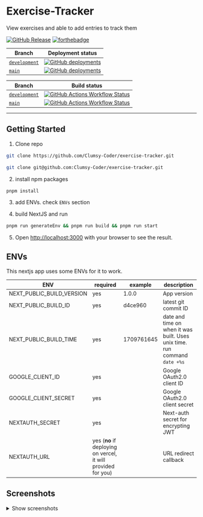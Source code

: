 # Exercise-Tracker

View exercises and able to add entries to track them

<!--
obtained from

https://shields.io/badges/git-hub-release
https://forthebadge.com/#/search

-->
[![GitHub Release](https://img.shields.io/github/v/release/clumsy-coder/exercise-tracker?include_prereleases&style=for-the-badge)](https://github.com/Clumsy-Coder/exercise-tracker/releases)
[![forthebadge](https://forthebadge.com/images/badges/made-with-next-13.svg)](https://forthebadge.com)

<!--
obtained from

https://shields.io/badges/git-hub-deployments
-->
| Branch | Deployment status |
|---|---|
| [`development`](https://github.com/Clumsy-Coder/exercise-tracker/tree/development) | [![GitHub deployments](https://img.shields.io/github/deployments/clumsy-coder/exercise-tracker/Preview?style=for-the-badge&label='Preview'%20deployment)](https://vercel.live/link/exercise-tracker-git-development-clumsy-coder.vercel.app) |
| [`main`](https://github.com/Clumsy-Coder/exercise-tracker/tree/main) | [![GitHub deployments](https://img.shields.io/github/deployments/clumsy-coder/exercise-tracker/Production?style=for-the-badge&label='Production'%20deployment)](https://exercise-tracker-one.vercel.app/) |

<!--
obtained from

https://shields.io/badges/git-hub-actions-workflow-status
-->
| Branch | Build status |
|--------|--------------|
| [`development`](https://github.com/Clumsy-Coder/exercise-tracker/tree/development) | [![GitHub Actions Workflow Status](https://img.shields.io/github/actions/workflow/status/clumsy-coder/exercise-tracker/.github%2Fworkflows%2Fbuild.yaml?branch=development&style=for-the-badge&label='development'%20branch%20build)](https://github.com/Clumsy-Coder/exercise-tracker/actions/workflows/build.yaml?query=branch%3Adevelopment) |
| [`main`](https://github.com/Clumsy-Coder/exercise-tracker/tree/main) | [![GitHub Actions Workflow Status](https://img.shields.io/github/actions/workflow/status/clumsy-coder/exercise-tracker/.github%2Fworkflows%2Fbuild.yaml?branch=main&style=for-the-badge&label='main'%20branch%20build)](https://github.com/Clumsy-Coder/exercise-tracker/actions/workflows/build.yaml?query=branch%3Amain) |

---

## Getting Started

1. Clone repo

```bash
git clone https://github.com/Clumsy-Coder/exercise-tracker.git
```

```bash
git clone git@github.com:Clumsy-Coder/exercise-tracker.git
```

2. install npm packages

```bash
pnpm install
```

3. add ENVs. check `ENVs` section

4. build NextJS and run

```bash
pnpm run generateEnv && pnpm run build && pnpm run start
```

5. Open [http://localhost:3000](http://localhost:3000) with your browser to see the result.

## ENVs

This nextjs app uses some ENVs for it to work.

| ENV | required | example | description |
|-----|----------|---------|-------------|
| NEXT_PUBLIC_BUILD_VERSION | yes | 1.0.0 | App version |
| NEXT_PUBLIC_BUILD_ID | yes | d4ce960 | latest git commit ID |
| NEXT_PUBLIC_BUILD_TIME | yes | 1709761645 | date and time on when it was built. Uses unix time. run command `date +%s`|
| GOOGLE_CLIENT_ID | yes | | Google OAuth2.0 client ID |
| GOOGLE_CLIENT_SECRET | yes | | Google OAuth2.0 client secret |
| NEXTAUTH_SECRET | yes | | Next-auth secret for encrypting JWT |
| NEXTAUTH_URL | yes (**no** if deploying on vercel, it will provided for you) | | URL redirect callback |
## Screenshots

<details>
<summary>Show screenshots</summary>

### Home page

#### Desktop

![Home page desktop](docs/images/page-home-desktop.png)

#### Mobile

![Home page mobile](docs/images/page-home-mobile.png)

### Exercises page `/exercises`

#### Desktop

![Exercises page desktop](docs/images/page-exercises-desktop.png)

#### Mobile

##### Accordion Closed

![Exercises page mobile Accordion closed](docs/images/page-exercises-mobile-accordion-closed.png)

##### Accordion Opened

![Exercises page mobile Accordion opened](docs/images/page-exercises-mobile-accordion-opened.png)

### Exercise ID page `/exercises/[exerciseId]`

#### Desktop

![Exercises ID page desktop](docs/images/page-exerciseId-desktop.png)

#### Mobile

![Exercises Id  page mobile](docs/images/page-exerciseId-mobile.png)

</details>
